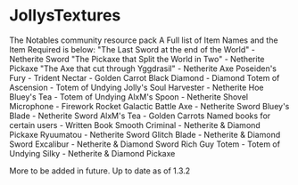 # JollysTextures
The Notables community resource pack
A Full list of Item Names and the Item Required is below:
"The Last Sword at the end of the World" - Netherite Sword
"The Pickaxe that Split the World in Two" - Netherite Pickaxe
"The Axe that cut through Yggdrasil" - Netherite Axe
Poseiden's Fury - Trident
Nectar - Golden Carrot
Black Diamond - Diamond
Totem of Ascension - Totem of Undying
Jolly's Soul Harvester - Netherite Hoe
Bluey's Tea - Totem of Undying
AlxM's Spoon - Netherite Shovel
Microphone - Firework Rocket
Galactic Battle Axe - Netherite Sword
Bluey's Blade - Netherite Sword
AlxM's Tea - Golden Carrots
Named books for certain users - Written Book
Smooth Criminal - Netherite & Diamond Pickaxe
Ryuumatou - Netherite Sword
Glitch Blade - Netherite & Diamond Sword
Excalibur - Netherite & Diamond Sword
Rich Guy Totem - Totem of Undying
Silky - Netherite & Diamond Pickaxe 

More to be added in future.
Up to date as of 1.3.2
